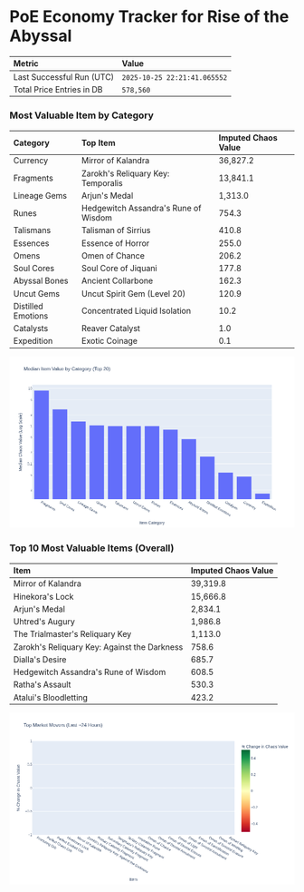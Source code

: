 # PoE Economy Tracker for Rise of the Abyssal

<!-- START_MAINTENANCE -->
| Metric | Value |
|:---|:---|
| Last Successful Run (UTC) | `2025-10-25 22:21:41.065552` |
| Total Price Entries in DB | `578,560` |

<!-- END_MAINTENANCE -->

<!-- START_DATAFRAME_DEBUG -->
<!-- END_DATAFRAME_DEBUG -->

<!-- START_CATEGORY_ANALYSIS -->
### Most Valuable Item by Category
| Category | Top Item | Imputed Chaos Value |
| :--- | :--- | :--- |
| Currency | Mirror of Kalandra | 36,827.2 |
| Fragments | Zarokh's Reliquary Key: Temporalis | 13,841.1 |
| Lineage Gems | Arjun's Medal | 1,313.0 |
| Runes | Hedgewitch Assandra's Rune of Wisdom | 754.3 |
| Talismans | Talisman of Sirrius | 410.8 |
| Essences | Essence of Horror | 255.0 |
| Omens | Omen of Chance | 206.2 |
| Soul Cores | Soul Core of Jiquani | 177.8 |
| Abyssal Bones | Ancient Collarbone | 162.3 |
| Uncut Gems | Uncut Spirit Gem (Level 20) | 120.9 |
| Distilled Emotions | Concentrated Liquid Isolation | 10.2 |
| Catalysts | Reaver Catalyst | 1.0 |
| Expedition | Exotic Coinage | 0.1 |


![Category Analysis Chart](charts/category_analysis.png)
<!-- END_ANALYSIS -->

<!-- START_ANALYSIS -->
### Top 10 Most Valuable Items (Overall)
| Item | Imputed Chaos Value |
| :--- | :--- |
| Mirror of Kalandra | 39,319.8 |
| Hinekora's Lock | 15,666.8 |
| Arjun's Medal | 2,834.1 |
| Uhtred's Augury | 1,986.8 |
| The Trialmaster's Reliquary Key | 1,113.0 |
| Zarokh's Reliquary Key: Against the Darkness | 758.6 |
| Dialla's Desire | 685.7 |
| Hedgewitch Assandra's Rune of Wisdom | 608.5 |
| Ratha's Assault | 530.3 |
| Atalui's Bloodletting | 423.2 |


![Market Movers Chart](charts/market_movers.png)
<!-- END_ANALYSIS -->
